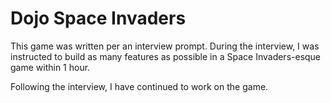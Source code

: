 <h1>Dojo Space Invaders</h1>
<p>This game was written per an interview prompt. During the interview, I was instructed to build as many features as possible in a Space Invaders-esque game within 1 hour.</p>
<p>Following the interview, I have continued to work on the game.</p>